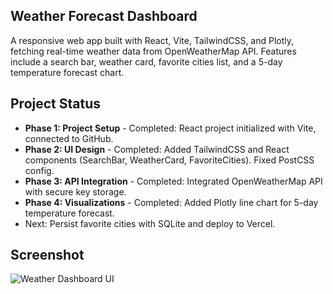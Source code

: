 ## Weather Forecast Dashboard

A responsive web app built with React, Vite, TailwindCSS, and Plotly, fetching real-time weather data from OpenWeatherMap API. Features include a search bar, weather card, favorite cities list, and a 5-day temperature forecast chart.

## Project Status
- **Phase 1: Project Setup** - Completed: React project initialized with Vite, connected to GitHub.
- **Phase 2: UI Design** - Completed: Added TailwindCSS and React components (SearchBar, WeatherCard, FavoriteCities). Fixed PostCSS config.
- **Phase 3: API Integration** - Completed: Integrated OpenWeatherMap API with secure key storage.
- **Phase 4: Visualizations** - Completed: Added Plotly line chart for 5-day temperature forecast.
- Next: Persist favorite cities with SQLite and deploy to Vercel.

## Screenshot
![Weather Dashboard UI](https://github.com/Amirshakk/Weather-Dashboard/raw/main/screenshot.png)